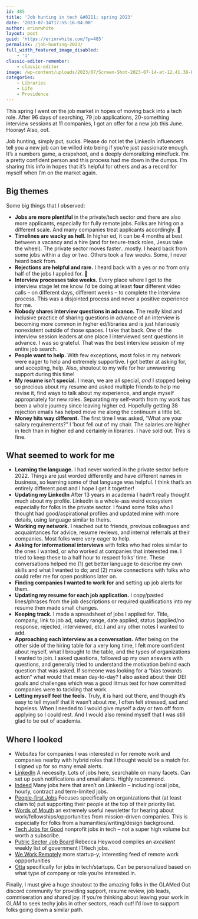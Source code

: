 ```yaml
---
id: 485
title: 'Job hunting in tech &#8211; spring 2023'
date: '2023-07-14T17:55:16-04:00'
author: erinrwhite
layout: post
guid: 'https://erinrwhite.com/?p=485'
permalink: /job-hunting-2023/
full_width_featured_image_disabled:
    - '1'
classic-editor-remember:
    - classic-editor
image: /wp-content/uploads/2023/07/Screen-Shot-2023-07-14-at-12.41.38-PM-e1689371654139.png
categories:
    - Libraries
    - Life
    - Providence
---
```


This spring I went on the job market in hopes of moving back into a tech role. After 96 days of searching, 79 job applications, 20-something interview sessions at 11 companies, I got an offer for a new job this June. Hooray! Also, oof.

Job hunting, simply put, sucks. Please do not let the LinkedIn influencers tell you a new job can be willed into being if you’re just passionate enough. It’s a numbers game, a crapshoot, and a deeply demoralizing mindfuck. I’m a pretty confident person and this process had me down in the dumps. I’m sharing this info in hopes that it’s helpful for others and as a record for myself when I’m on the market again.

## Big themes

Some big things that I observed:

- **Jobs are more plentiful** in the private/tech sector *and* there are also more applicants, especially for fully remote jobs. Folks are hiring on a different scale. And many companies treat applicants accordingly. 🚮
- **Timelines are wacky as hell.** In higher ed, it can be 4 months at best between a vacancy and a hire (and for tenure-track roles, Jesus take the wheel). The private sector moves faster…mostly. I heard back from some jobs within a day or two. Others took a few weeks. Some, I never heard back from.
- **Rejections are helpful and rare.** I heard back with a yes or no from only half of the jobs I applied for. 👻
- **Interview processes take weeks.** Every place where I got to the interview stage let me know I’d be doing at least **four** different video calls – on different days, different weeks – to complete the interview process. This was a disjointed process and never a positive experience for me.
- **Nobody shares interview questions in advance.** The really kind and inclusive practice of sharing questions in advance of an interview is becoming more common in higher ed/libraries and is just hilariously nonexistent outside of those spaces. I take that back. One of the interview session leaders at one place I interviewed sent questions in advance. I was so grateful. That was the best interview session of my entire job search.
- **People want to help.** With few exceptions, most folks in my network were eager to help and extremely supportive. I got better at asking for, and accepting, help. Also, shoutout to my wife for her unwavering support during this time!
- **My resume isn’t special.** I mean, we are all special, *and* I stopped being so precious about my resume and asked multiple friends to help me revise it, find ways to talk about my experience, and angle myself appropriately for new roles. Separating my self-worth from my work has been a whole journey since leaving higher ed. Hopefully getting 38 rejection emails has helped move me along the continuum a little bit.
- **Money hits way different.** The first time I was asked, “What are your salary requirements?” I ’bout fell out of my chair. The salaries are higher in tech than in higher ed and certainly in libraries. I have sold out. This is fine.

## What seemed to work for me

- **Learning the language.** I had never worked in the private sector before 2022. Things are just worded differently and have different names in business, so learning some of that language was helpful. I think that’s an entirely different post and I hope I get it together!
- **Updating my LinkedIn** After 13 years in academia I hadn’t really thought much about my profile. LinkedIn is a whole-ass weird ecosystem especially for folks in the private sector. I found some folks who I thought had good/aspirational profiles and updated mine with more details, using language similar to theirs.
- **Working my network.** I reached out to friends, previous colleagues and acquaintances for advice, resume reviews, and internal referrals at their companies. Most folks were very eager to help.
- **Asking for informational interviews** with folks who had roles similar to the ones I wanted, or who worked at companies that interested me. I tried to keep these to a half hour to respect folks’ time. These conversations helped me (1) get better language to describe my own skills and what I wanted to do; and (2) make connections with folks who could refer me for open positions later on.
- **Finding companies I wanted to work for** and setting up job alerts for them.
- **Updating my resume for each job application.** I copy/pasted lines/phrases from the job descriptions or required qualifications into my resume then made small changes.
- **Keeping track.** I made a spreadsheet of jobs I applied for. Title, company, link to job ad, salary range, date applied, status (applied/no response, rejected, interviewed, etc.) and any other notes I wanted to add.
- **Approaching each interview as a conversation.** After being on the other side of the hiring table for a very long time, I felt more confident about myself, what I brought to the table, and the types of organizations I wanted to join. I asked questions, followed up my own answers with questions, and generally tried to understand the motivation behind each question that was asked. If someone was looking for a “bias towards action” what would that mean day-to-day? I also asked about their DEI goals and challenges which was a good litmus test for how committed companies were to tackling that work.
- **Letting myself feel the feels.** Truly, it is hard out there, and though it’s easy to tell myself that it wasn’t about *me*, I often felt stressed, sad and hopeless. When I needed to I would give myself a day or two off from applying so I could rest. And I would also remind myself that I was still glad to be out of academia.

## Where I looked

- Websites for companies I was interested in for remote work and companies nearby with hybrid roles that I thought would be a match for. I signed up for so many email alerts.
- [LinkedIn](https://www.linkedin.com) A necessity. Lots of jobs here, searchable on many facets. Can set up push notifications and email alerts. Highly recommend.
- [Indeed](https://www.indeed.com) Many jobs here that aren’t on LinkedIn – including local jobs, hourly, contract and term-limited jobs.
- [People-first Jobs](https://peoplefirstjobs.com/) Focuses specifically on organizations that (at least claim to) put supporting their people at the top of their priority list.
- [Words of Mouth](https://www.wordsofmouth.org/) an extremely useful newsletter for hearing about work/fellowships/opportunities from mission-driven companies. This is especially for folks from a humanities/writing/design background.
- [Tech Jobs for Good](https://techjobsforgood.com/) nonprofit jobs in tech – not a super high volume but worth a subscribe.
- [Public Sector Job Board](https://www.linkedin.com/newsletters/7054097497383690241/) Rebecca Heywood compiles an *excellent* weekly list of government IT/tech jobs.
- [We Work Remotely](https://weworkremotely.com/) more startup-y; interesting feed of remote work oppportunities
- [Otta](https://otta.com/) specifically for jobs in tech/startups. Can be personalized based on what type of company or role you’re interested in.

Finally, I must give a huge shoutout to the amazing folks in the GLAMed Out discord community for providing support, resume review, job leads, commiseration and shared joy. If you’re thinking about leaving your work in GLAM to seek techy jobs in other sectors, reach out! I’d love to support folks going down a similar path.